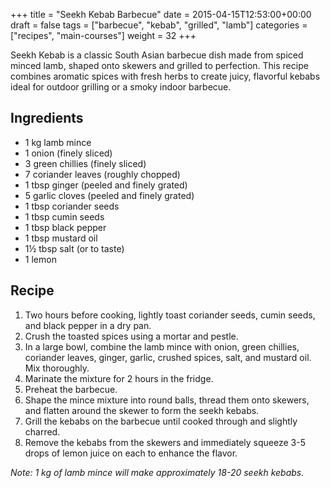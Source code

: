 +++
title = "Seekh Kebab Barbecue"
date = 2015-04-15T12:53:00+00:00
draft = false
tags = ["barbecue", "kebab", "grilled", "lamb"]
categories = ["recipes", "main-courses"]
weight = 32
+++

Seekh Kebab is a classic South Asian barbecue dish made from spiced minced lamb, shaped onto skewers and grilled to perfection. This recipe combines aromatic spices with fresh herbs to create juicy, flavorful kebabs ideal for outdoor grilling or a smoky indoor barbecue.

## Ingredients

- 1 kg lamb mince  
- 1 onion (finely sliced)  
- 3 green chillies (finely sliced)  
- 7 coriander leaves (roughly chopped)  
- 1 tbsp ginger (peeled and finely grated)  
- 5 garlic cloves (peeled and finely grated)  
- 1 tbsp coriander seeds  
- 1 tbsp cumin seeds  
- 1 tbsp black pepper  
- 1 tbsp mustard oil  
- 1½ tbsp salt (or to taste)  
- 1 lemon  

## Recipe

1. Two hours before cooking, lightly toast coriander seeds, cumin seeds, and black pepper in a dry pan.  
2. Crush the toasted spices using a mortar and pestle.  
3. In a large bowl, combine the lamb mince with onion, green chillies, coriander leaves, ginger, garlic, crushed spices, salt, and mustard oil. Mix thoroughly.  
4. Marinate the mixture for 2 hours in the fridge.  
5. Preheat the barbecue.  
6. Shape the mince mixture into round balls, thread them onto skewers, and flatten around the skewer to form the seekh kebabs.  
7. Grill the kebabs on the barbecue until cooked through and slightly charred.  
8. Remove the kebabs from the skewers and immediately squeeze 3-5 drops of lemon juice on each to enhance the flavor.  

*Note: 1 kg of lamb mince will make approximately 18-20 seekh kebabs.*
